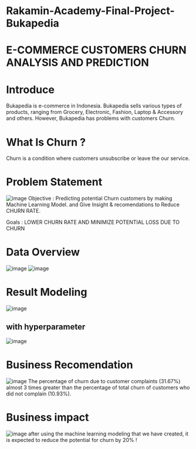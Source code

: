 # Rakamin-Academy-Final-Project-Bukapedia
# E-COMMERCE CUSTOMERS CHURN ANALYSIS AND PREDICTION
# Introduce
Bukapedia is e-commerce in Indonesia. Bukapedia sells various types of products, ranging from Grocery,
Electronic, Fashion, Laptop & Accessory and others. However, Bukapedia has problems with customers Churn.

# What Is Churn ? 
Churn is a condition where customers unsubscribe or leave the our service.

# Problem Statement
![image](https://user-images.githubusercontent.com/61017058/196086055-cbca0c18-eacf-48ba-873c-7b485f876f75.png)
Objective : Predicting potential Churn customers by making Machine Learning Model.
and Give Insight & recomendations to Reduce CHURN RATE.

Goals : LOWER CHURN RATE AND MINIMIZE POTENTIAL LOSS DUE TO CHURN

# Data Overview
![image](https://user-images.githubusercontent.com/61017058/196086312-d152e204-4264-4067-83d1-e9636b20a3e1.png)
![image](https://user-images.githubusercontent.com/61017058/196086335-5030dfa6-43a0-421c-a427-1f62f56658e0.png)

# Result Modeling
![image](https://user-images.githubusercontent.com/61017058/196086381-eab47b66-eb1f-4341-91a9-66f9e36a8fa8.png)
## with hyperparameter
![image](https://user-images.githubusercontent.com/61017058/196086412-69235628-d29e-46a5-b0b3-2bffb04e7961.png)

# Business Recomendation
![image](https://user-images.githubusercontent.com/61017058/196086482-21d59944-1836-4813-8e88-76abd346567a.png)
The percentage of churn due to customer complaints
(31.67%) almost 3 times greater than the percentage of total churn of customers who did not complain (10.93%).

# Business impact 
![image](https://user-images.githubusercontent.com/61017058/196086591-c6beb124-7688-41b8-8681-59ba2c34af06.png)
after using the machine learning modeling that we have created, it is expected to reduce the potential for churn by 20% ! 

